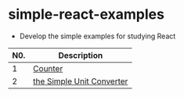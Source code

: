 # simple-react-examples
- Develop the simple examples for studying React

|N0.|Description|
|---|---|
|1|[Counter](https://github.com/Seyiul/simple-react-examples/blob/main/index.html)|
|2|[the Simple Unit Converter](https://github.com/Seyiul/simple-react-examples/blob/main/UnitConverter.html)|
